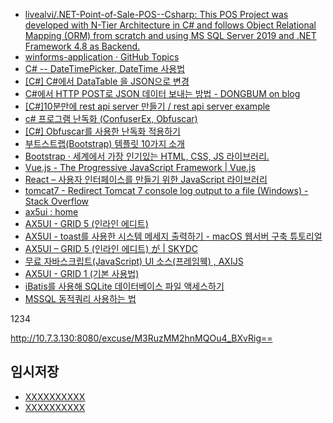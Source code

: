 
- [livealvi/.NET-Point-of-Sale-POS--Csharp: This POS Project was developed with N-Tier Architecture in C# and follows Object Relational Mapping (ORM) from scratch and using MS SQL Server 2019 and .NET Framework 4.8 as Backend.](https://github.com/livealvi/.NET-Point-of-Sale-POS--Csharp)
- [winforms-application · GitHub Topics](https://github.com/topics/winforms-application?l=c%23)
- [C# -- DateTimePicker, DateTime 사용법](https://freeprog.tistory.com/m/239)
- [[C#] C#에서 DataTable 을 JSON으로 변경](https://theplace.tistory.com/m/25)
- [C#에서 HTTP POST로 JSON 데이터 보내는 방법 - DONGBUM on blog](https://dongbum.io/2014/04/03/c-sharp-http-post-json)
- [[C#]10분만에 rest api server 만들기 / rest api server example](https://manniz.tistory.com/entry/C-CSharp-10%EB%B6%84%EB%A7%8C%EC%97%90-rest-api-server-%EB%A7%8C%EB%93%A4%EA%B8%B0-rest-api-server-example)
- [c# 프로그램 난독화 (ConfuserEx, Obfuscar)](https://k1asd1.tistory.com/m/47)
- [[C#] Obfuscar를 사용한 난독화 적용하기](https://rudalskim.tistory.com/394)
- [부트스트랩(Bootstrap) 템플릿 10가지 소개](https://learn2you.tistory.com/m/42)
- [Bootstrap · 세계에서 가장 인기있는 HTML, CSS, JS 라이브러리.](https://getbootstrap.kr/)
- [Vue.js - The Progressive JavaScript Framework | Vue.js](https://vuejs.org/)
- [React – 사용자 인터페이스를 만들기 위한 JavaScript 라이브러리](https://ko.reactjs.org/)
- [tomcat7 - Redirect Tomcat 7 console log output to a file (Windows) - Stack Overflow](https://stackoverflow.com/questions/6862696/redirect-tomcat-7-console-log-output-to-a-file-windows)
- [ax5ui : home](https://ax5ui.axisj.com/)
- [AX5UI - GRID 5 (인라인 에디트)](https://offbyone.tistory.com/97)
- [AX5UI - toast를 사용한 시스템 메세지 출력하기 - macOS 웹서버 구축 튜토리얼](https://mblog.kr/_bbs/bbs_view.html?no=162&page=3&category=0)
- [AX5UI – GRID 5 (인라인 에디트) が | SKYDC](https://blog.skydc.co.kr/2020/06/02/ax5ui-grid-5-%EC%9D%B8%EB%9D%BC%EC%9D%B8-%EC%97%90%EB%94%94%ED%8A%B8-%E3%81%8C/)
- [무료 자바스크립트(JavaScript) UI 소스(프레임웩) , AXIJS](https://aboutw3.tistory.com/m/302)
- [AX5UI - GRID 1 (기본 사용법)](https://offbyone.tistory.com/55)
- [iBatis를 사용해 SQLite 데이터베이스 파일 액세스하기](https://icodebroker.tistory.com/11919)
- [MSSQL 동적쿼리 사용하는 법](https://blueshare.tistory.com/226)






 


1234


http://10.7.3.130:8080/excuse/M3RuzMM2hnMQOu4_BXvRig==


## 임시저장
- [XXXXXXXXXX](YYYYYYYYYY)
- [XXXXXXXXXX](YYYYYYYYYY)


